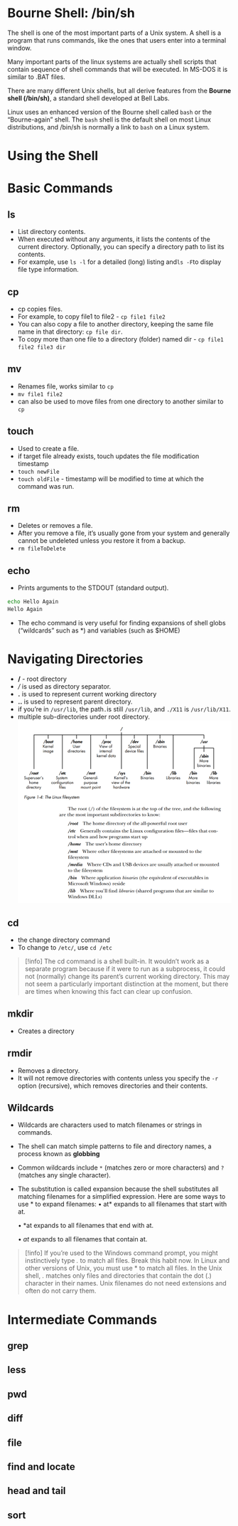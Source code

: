 # Bourne Shell: /bin/sh
The shell is one of the most important parts of a Unix system. A shell is a program that runs commands, like the ones that users enter into a terminal window.

Many important parts of the linux systems are actually shell scripts that contain sequence of shell commands that will be executed. In MS-DOS it is similar to .BAT files.

There are many different Unix shells, but all derive features from the **Bourne shell (/bin/sh)**, a standard shell developed at Bell Labs.

Linux uses an enhanced version of the Bourne shell called `bash` or the “Bourne-again” shell. The `bash` shell is the default shell on most Linux distributions, and /bin/sh is normally a link to `bash` on a Linux system.
# Using the Shell
# Basic Commands
## ls
- List directory contents.
- When executed without any arguments, it lists the contents of the current directory. Optionally, you can specify a directory path to list its contents.
- For example, use `ls -l` for a detailed (long) listing and` ls -F `to display file type information.
## cp
- cp copies files. 
- For example, to copy file1 to file2 - `cp file1 file2`
- You can also copy a file to another directory, keeping the same file name in that directory: `cp file dir`.
- To copy more than one file to a directory (folder) named dir - `cp file1 file2 file3 dir`
## mv
- Renames file, works similar to `cp`
- `mv file1 file2`
- can also be used to move files from one directory to another similar to `cp`
## touch
- Used to create a file.
- if target file already exists, touch updates the file modification timestamp
- `touch newFile`
- `touch oldFile` - timestamp will be modified to time at which the command was run.
## rm
- Deletes or removes a file.
- After you remove a file, it’s usually gone from your system and generally cannot be undeleted unless you restore it from a backup.
- `rm fileToDelete`
## echo
- Prints arguments to the STDOUT (standard output).
```bash
echo Hello Again
Hello Again
```
- The echo command is very useful for finding expansions of shell globs (“wildcards” such as *) and variables (such as $HOME)

# Navigating Directories
- **/** - root directory
- */* is used as directory separator.
- **.** is used to represent current working directory
- **..** is used to represent parent directory.
- if you’re in `/usr/lib`, the path` . `is still `/usr/lib`, and `./X11` is `/usr/lib/X11`.
- multiple sub-directories under root directory.
![](Screenshots/1.4%20Linux%20File%20System.png)
## cd
- the change directory command
- To change to `/etc/`, use `cd /etc`

>[!info]
>The cd command is a shell built-in. It wouldn’t work as a separate program because
if it were to run as a subprocess, it could not (normally) change its parent’s current working directory. This may not seem a particularly important distinction at the moment, but there are times when knowing this fact can clear up confusion.
## mkdir
- Creates a directory
## rmdir
- Removes a directory.
- It will not remove directories with contents unless you specify the `-r` option (recursive), which removes directories and their contents.
## Wildcards
- Wildcards are characters used to match filenames or strings in commands. 
- The shell can match simple patterns to file and directory names, a process known as **globbing**
- Common wildcards include `*` (matches zero or more characters) and `?` (matches any single character).
- The substitution is called expansion because the shell substitutes all matching filenames for a simplified expression. Here are some ways to use * to expand filenames:
	• at* expands to all filenames that start with at.
	
	• *at expands to all filenames that end with at.
	
	• *at* expands to all filenames that contain at.

>[!info]
>If you’re used to the Windows command prompt, you might instinctively type *.* to match all files. Break this habit now. In Linux and other versions of Unix, you must use * to match all files. In the Unix shell, *.* matches only files and directories that contain the dot (.) character in their names. Unix filenames do not need extensions and often do not carry them.
# Intermediate Commands
## grep
## less
## pwd
## diff
## file
## find and locate
## head and tail
## sort

